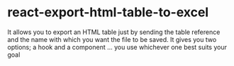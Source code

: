 # react-export-html-table-to-excel

It allows you to export an HTML table just by sending the table reference and the name with which you want the file to be saved. It gives you two options; a hook and a component ... you use whichever one best suits your goal
